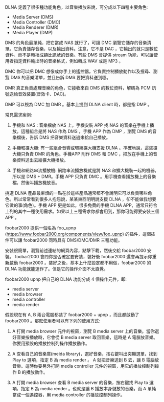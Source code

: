 DLNA 定義了很多種功能角色，以音樂播放來說，可分成以下四種主要角色:

* Media Server (DMS)
* Media Controller (DMC)
* Media Renderer (DMR)
* Media Player (DMP)

DMS 的角色最單純，把它當成 NAS 就行了，可讓 DMC 瀏覽它儲存的音樂清單。它負責儲存音樂，以及輸出資料。注意，它不是 DAC ，它輸出的就只是數位資料，而不是轉換成類比訊號的音樂。有些 DMS 會提供 stream 功能，可以讓使用者指定資料輸出時的音樂格式，例如轉成 WAV 或是 MP3 。

DMC 你可以把 DMC 想像成你手上的遙控器。它負責控制播放動作以及搜尋、瀏覽 DMS 的音樂清單，並且告訴 DMS 要把資料送到哪。

DMR 真正負責處理音樂的角色，它接收來自 DMS 的數位資料，解碼為 PCM 訊號送給音效裝置(音效卡、DAC)。

DMP 可以視為 DMC 加 DMR 。基本上提到 DLNA client 時，都是指 DMP 。


常見需求案例:

1. 手機和 NAS : 音樂檔放 NAS 上，手機安裝 APP 找 NAS 的音樂在手機上播放。這種組合是將 NAS 作為 DMS ，手機 APP 作為 DMP ，瀏覽 DMS 的音樂檔後，告訴 DMS 把音樂資料送過來給自己播放。

2. 手機和擴大機: 有一些組合音響或環繞擴大機支援 DLNA 。準確地說，這些擴大機只負責 DMR 的角色。手機APP 則作 DMS 和 DMC ，把放在手機上的音樂資料送出去給擴大機播放。

3. 手機和網路串流播放機: 網路串流播放機就是將 NAS 和擴大機裝一起的機器，所以是 DMS + DMR。手機 APP 只負責 DMC 。用手機查看播放機上的音樂檔，然後叫播放機放音。

挑選 DLNA 產品最麻煩的一點在於這些產品通常都不會說明它可以負責哪些角色。所以常常看到很多人抱怨說，某某東西明明說支援 DLNA ，卻不能做我想要它做的事(角色)。手機 APP 更是如此，很多免費的手機 DLNA APP，通常只符合上列的其中一種使用需求。如果以上三種需求你都會用到，那你可能得要安裝三個 APP 。

foobar2000 提供一個名為 foo_upnp (https://www.foobar2000.org/components/view/foo_upnp) 的插件，這個插件可以讓 foobar2000 同時具有 DMS/DMC/DMR 三種功能。

安裝很簡單，瀏覽前述連結的網頁內容，點擊下載，然後交給 foobar2000 安裝。 foobar2000 會問你是否確定要安裝，裝好後 foobar2000 還會再提示你重新啟動 foobar2000 。裝好之後，基本上什麼設定都不用做，foobar2000 的 DLNA 功能就能運作了。但是它的操作介面不太直覺。

foobar2000 upnp 把自己的 DLNA 功能分成 4 個操作元件，即:

* media server
* media browser
* media controller
* media render

假設現在有 A, B 兩台電腦都裝了 foobar2000 + upnp ，而且都啟動了 foobar2000 。那麼使用者可以有下列的使用方式:

1. A 打開 media browser 元件的視窗，瀏覽 B media server 上的音樂。當你選好音樂按播放時，它會從 B media server 取回音樂，這時是 A 電腦放音樂。你要用預設的播放控制列操作播放動作。

2. A 查看自己的音樂庫(meida library)，選好音樂，按右鍵叫出突顯選單，找到 Play to 選項，指定 B 為 media render 。 A 就把音樂送到 B 去，讓 B 電腦放音樂。這時你要另外打開 media controller 元件的視窗，用它的播放控制列操作 B 的播放動作。

3. A 打開 media browser 查看 B media server 的音樂，按右鍵找 Play to 選項，指定 B 為 media render 。也就是讓 B 播放本身儲放的音樂，而 A 單純當成一個遙控器，用 media controller 的播放控制列操作。
